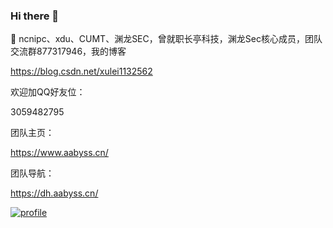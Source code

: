 ### Hi there 👋



🔭 ncnipc、xdu、CUMT、渊龙SEC，曾就职长亭科技，渊龙Sec核心成员，团队交流群877317946，我的博客

https://blog.csdn.net/xulei1132562

欢迎加QQ好友位：

3059482795

团队主页：

https://www.aabyss.cn/

团队导航：

https://dh.aabyss.cn/

[![profile](https://github-profile-trophy.vercel.app/?username=xulei1112&theme=algolia&column=3)](https://github-profile-trophy.vercel.app/?username=xulei1112&theme=algolia&column=3)
